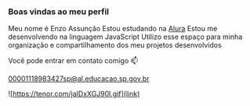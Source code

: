 ###  Boas vindas ao meu perfil

Meu nome é Enzo Assunção
Estou estudando na [Alura](https://www.alura.com.br/)
Estou me desenvolvendo na linguagem JavaScript
Utilizo esse espaço para minha organização e compartilhamento dos meu projetos desenvolvidos

Você pode entrar em contato comigo 📫

00001118983427sp@al.educacao.sp.gov.br

![https://tenor.com/jaIDxXGJ90l.gif](link)
